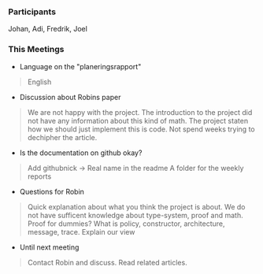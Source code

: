 ### Participants
Johan, Adi, Fredrik, Joel
### This Meetings
* Language on the "planeringsrapport"
> English
* Discussion about Robins paper
> We are not happy with the project. The introduction to the project did not have any information about this kind of math. The project staten how we should just implement this is code. Not spend weeks trying to dechipher the article.
* Is the documentation on github okay?
> Add githubnick -> Real name in the readme
> A folder for the weekly reports

* Questions for Robin
> Quick explanation about what you think the project is about. We do not have sufficent knowledge about type-system, proof and math. 
> Proof for dummies? What is policy, constructor, architecture, message, trace. 
> Explain our view


* Until next meeting
> Contact Robin and discuss.
> Read related articles. 
